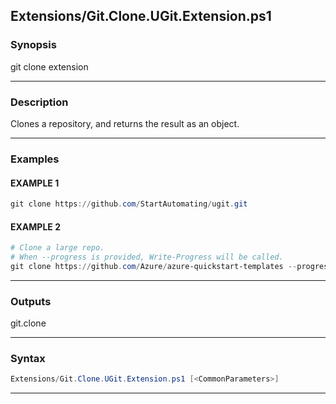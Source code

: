 
Extensions/Git.Clone.UGit.Extension.ps1
---------------------------------------
### Synopsis
git clone extension

---
### Description

Clones a repository, and returns the result as an object.

---
### Examples
#### EXAMPLE 1
```PowerShell
git clone https://github.com/StartAutomating/ugit.git
```

#### EXAMPLE 2
```PowerShell
# Clone a large repo.
# When --progress is provided, Write-Progress will be called.
git clone https://github.com/Azure/azure-quickstart-templates --progress
```

---
### Outputs
git.clone


---
### Syntax
```PowerShell
Extensions/Git.Clone.UGit.Extension.ps1 [<CommonParameters>]
```
---


